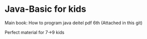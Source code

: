 # Java-Basic for kids


Main book: How to program java deitel pdf 6th (Attached in this git)

Perfect material for 7->9 kids
